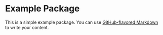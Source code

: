 # Example Package

This is a simple example package. You can use
[GitHub-flavored Markdown](https://github.com/gnanesh-16/CANgSend)
to write your content.